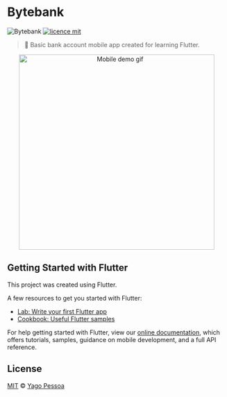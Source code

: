 # Bytebank

![Bytebank](https://img.shields.io/badge/Yago%20Pessoa-Bytebank-%2300BFA5)
[![licence mit](https://img.shields.io/badge/licence-MIT-blue.svg)](https://choosealicense.com/licenses/mit/)

> :iphone: Basic bank account mobile app created for learning Flutter.

<p align="center">
  <img alt="Mobile demo gif" width="450px" src="https://media2.giphy.com/media/Jmli9rBQZNKs244alb/giphy.gif" />
</p>

## Getting Started with Flutter

This project was created using Flutter.

A few resources to get you started with Flutter:

- [Lab: Write your first Flutter app](https://flutter.dev/docs/get-started/codelab)
- [Cookbook: Useful Flutter samples](https://flutter.dev/docs/cookbook)

For help getting started with Flutter, view our
[online documentation](https://flutter.dev/docs), which offers tutorials,
samples, guidance on mobile development, and a full API reference.

## License

[MIT](https://choosealicense.com/licenses/mit/) © [Yago Pessoa](https://www.linkedin.com/in/yagopessoa/)
